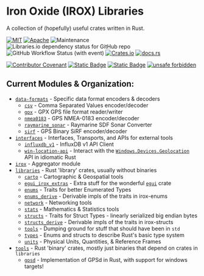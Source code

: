 Iron Oxide (IROX) Libraries
=============================
A collection of (hopefully) useful crates written in Rust.  

[![MIT](https://img.shields.io/badge/license-MIT-blue.svg)](https://github.com/spmadden/irox/blob/master/LICENSE)
[![Apache](https://img.shields.io/badge/license-Apache-blue.svg)](https://github.com/spmadden/irox/blob/master/LICENSE-APACHE)
![Maintenance](https://img.shields.io/maintenance/yes/2023)
![Libraries.io dependency status for GitHub repo](https://img.shields.io/librariesio/github/spmadden/irox)
![GitHub Workflow Status (with event)](https://img.shields.io/github/actions/workflow/status/spmadden/irox/rust.yml)
[![Crates.io](https://img.shields.io/crates/v/irox)](https://crates.io/crates/irox/)
[![docs.rs](https://img.shields.io/docsrs/irox/latest)](https://docs.rs/irox/latest/irox/)

[![Contributor Covenant](https://img.shields.io/badge/Contributor%20Covenant-2.1-4baaaa.svg)](https://github.com/spmadden/irox/blob/master/CODE_OF_CONDUCT.md)
[![Static Badge](https://img.shields.io/badge/semver-2.0-blue)](https://semver.org/spec/v2.0.0.html)
[![Static Badge](https://img.shields.io/badge/conventional--commits-1.0-pink)](https://www.conventionalcommits.org/en/v1.0.0/)
[![unsafe forbidden](https://img.shields.io/badge/unsafe-forbidden-success.svg)](https://github.com/rust-secure-code/safety-dance/)

Current Modules & Organization:
-----------------
 * [`data-formats`](https://github.com/spmadden/irox/blob/master/data-formats) - Specific data format encoders & decoders
   * [`csv`](https://github.com/spmadden/irox/blob/master/data-formats/csv) - Comma Separated Values encoder/decoder
   * [`gpx`](https://github.com/spmadden/irox/blob/master/data-formats/gpx) - GPX GPS file format reader/writer
   * [`nmea0183`](https://github.com/spmadden/irox/blob/master/data-formats/nmea0183) - GPS NMEA-0183 encoder/decoder
   * [`raymarine_sonar`](https://github.com/spmadden/irox/blob/master/data-formats/raymarine_sonar) - Raymarine SDF Sonar Converter 
   * [`sirf`](https://github.com/spmadden/irox/blob/master/data-formats/sirf) - GPS Binary SiRF encoder/decoder
 * [`interfaces`](https://github.com/spmadden/irox/blob/master/interfaces) - Interfaces, Transports, and APIs for external tools
   * [`influxdb_v1`](https://github.com/spmadden/irox/blob/master/interfaces/influxdb_v1) - InfluxDB v1 API Client
   * [`win-location-api`](https://github.com/spmadden/irox/blob/master/interfaces/win-location-api) - Interact with the [`Windows.Devices.Geolocation`](https://learn.microsoft.com/en-us/uwp/api/windows.devices.geolocation) API in idiomatic Rust
 * [`irox`](https://github.com/spmadden/irox/blob/master/irox) - Aggregator module
 * [`libraries`](https://github.com/spmadden/irox/blob/master/libraries) - Rust 'library' crates, usually without binaries
   * [`carto`](https://github.com/spmadden/irox/blob/master/libraries/carto) - Cartographic & Geospatial tools
   * [`egui_irox_extras`](https://github.com/spmadden/irox/blob/master/libraries/egui_extras) - Extra stuff for the wonderful [`egui`](https://github.com/emilk/egui) crate
   * [`enums`](https://github.com/spmadden/irox/blob/master/libraries/enums) - Traits for better Enumerated Types
   * [`enums_derive`](https://github.com/spmadden/irox/blob/master/libraries/enums_derive) - Derivable impls of the traits in irox-enums
   * [`network`](https://github.com/spmadden/irox/blob/master/libraries/network) - Networking tools
   * [`stats`](https://github.com/spmadden/irox/blob/master/libraries/stats) - Mathematics & Statistics tools
   * [`structs`](https://github.com/spmadden/irox/blob/master/libraries/structs) - Traits for Struct Types - linearly serialized big endian bytes
   * [`structs_derive`](https://github.com/spmadden/irox/blob/master/libraries/structs_derive) - Derivable impls of the traits in irox-structs
   * [`tools`](https://github.com/spmadden/irox/blob/master/libraries/tools) - Dumping ground for stuff that should have been in `std`
   * [`types`](https://github.com/spmadden/irox/blob/master/libraries/types) - Enums and structs to describe Rust's basic type system
   * [`units`](https://github.com/spmadden/irox/blob/master/libraries/units) - Physical Units, Quantities, & Reference Frames
 * [`tools`](https://github.com/spmadden/irox/blob/master/tools) - Rust 'binary' crates, mostly just binaries that depend on crates in `libraries`
   * [`gpsd`](https://github.com/spmadden/irox/blob/master/tools/gpsd) - Implementation of GPSd in Rust, with support for windows targets!
